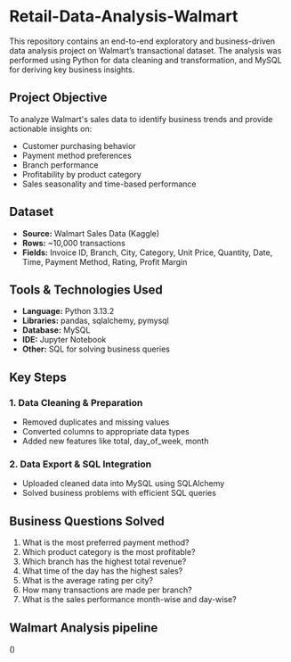 # Retail-Data-Analysis-Walmart
This repository contains an end-to-end exploratory and business-driven data analysis project on Walmart’s transactional dataset.
The analysis was performed using Python for data cleaning and transformation, and MySQL for deriving key business insights.

## Project Objective
To analyze Walmart's sales data to identify business trends and provide actionable insights on:
- Customer purchasing behavior
- Payment method preferences
- Branch performance
- Profitability by product category
- Sales seasonality and time-based performance

## Dataset

- **Source:** Walmart Sales Data (Kaggle)
- **Rows:** ~10,000 transactions
- **Fields:** Invoice ID, Branch, City, Category, Unit Price, Quantity, Date, Time, Payment Method, Rating, Profit Margin

## Tools & Technologies Used

- **Language:** Python 3.13.2
- **Libraries:** pandas, sqlalchemy, pymysql
- **Database:** MySQL
- **IDE:** Jupyter Notebook
- **Other:** SQL for solving business queries

## Key Steps

### 1. Data Cleaning & Preparation
- Removed duplicates and missing values
- Converted columns to appropriate data types
- Added new features like total, day_of_week, month

### 2. Data Export & SQL Integration
- Uploaded cleaned data into MySQL using SQLAlchemy
- Solved business problems with efficient SQL queries

## Business Questions Solved

1. What is the most preferred payment method?
2. Which product category is the most profitable?
3. Which branch has the highest total revenue?
4. What time of the day has the highest sales?
5. What is the average rating per city?
6. How many transactions are made per branch?
7. What is the sales performance month-wise and day-wise?
   
## Walmart Analysis pipeline
()

